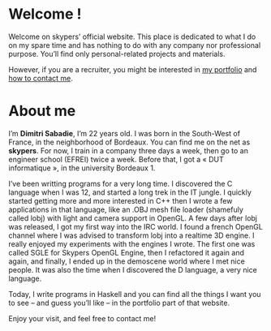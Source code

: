 # Welcome !

Welcome on skypers’ official website. This place is dedicated to what I do on
my spare time and has nothing to do with any company nor professional
purpose. You’ll find only personal-related projects and materials.

However, if you are a recruiter, you might be interested in
[my portfolio](/portfolio) and [how to contact me](/contact).

# About me

I’m **Dimitri Sabadie**, I’m 22 years old. I was born in the South-West of
France, in the neighborhood of Bordeaux. You can find me on the net as
**skypers**. For now, I train in a company three days a week, then go to an
engineer school (EFREI) twice a week. Before that, I got a
« DUT informatique », in the university Bordeaux 1.

I’ve been writting programs for a very long time. I discovered the C language
when I was 12, and started a long trek in the IT jungle. I quickly started
getting more and more interested in C++ then I wrote a few applications in that
language, like an .OBJ mesh file loader (shamefuly called lobj) with light and
camera support in OpenGL. A few days after lobj was released, I got my first
way into the IRC world. I found a french OpenGL channel where I was advised to
transform lobj into a realtime 3D engine. I really enjoyed my experiments with
the engines I wrote. The first one was called SGLE for Skypers OpenGL Engine,
then I refactored it again and again, and finally, I ended up in the demoscene
world where I met nice people. It was also the time when I discovered the D
language, a very nice language.

Today, I write programs in Haskell and you can find all the things I want you
to see – and guess you’ll like – in the portfolio part of that website.

Enjoy your visit, and feel free to contact me!
